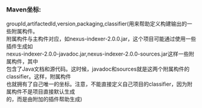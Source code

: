 ### Maven坐标:</br>
groupId,artifactedId,version,packaging,classifier(用来帮助定义构建输出的一些附属构件。</br>
附属构件与主构件对应，如nexus-indexer-2.0.0.jar，这个项目可能通过使用一些插件生成如</br>
nexus-indexer-2.0.0-javadoc.jar,nexus-indexer-2.0.0-sources.jar这样一些附属构件，其中</br>
包含了Java文档和源代码。这时候，javadoc和sources就是这两个附属构件的classifier。这样，附属构件</br>
也就拥有了自己唯一的坐标。注意，不能直接定义自己项目的classifier，因为附属构件不是项目直接默认生成</br>
的，而是由附加的插件帮助生成)
